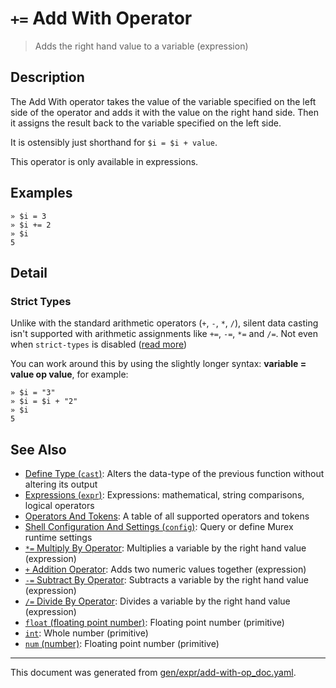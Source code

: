 # `+=` Add With Operator

> Adds the right hand value to a variable (expression)

## Description

The Add With operator takes the value of the variable specified on the left
side of the operator and adds it with the value on the right hand side. Then
it assigns the result back to the variable specified on the left side.

It is ostensibly just shorthand for `$i = $i + value`.

This operator is only available in expressions.



## Examples

```
» $i = 3
» $i += 2
» $i
5
```

## Detail

### Strict Types

Unlike with the standard arithmetic operators (`+`, `-`, `*`, `/`), silent data
casting isn't supported with arithmetic assignments like `+=`, `-=`, `*=` and
`/=`. Not even when `strict-types` is disabled ([read more](/docs/user-guide/strict-types.md))

You can work around this by using the slightly longer syntax: **variable =
value op value**, for example:

```
» $i = "3"
» $i = $i + "2"
» $i
5
```

## See Also

* [Define Type (`cast`)](../commands/cast.md):
  Alters the data-type of the previous function without altering its output
* [Expressions (`expr`)](../commands/expr.md):
  Expressions: mathematical, string comparisons, logical operators
* [Operators And Tokens](../user-guide/operators-and-tokens.md):
  A table of all supported operators and tokens
* [Shell Configuration And Settings (`config`)](../commands/config.md):
  Query or define Murex runtime settings
* [`*=` Multiply By Operator](../parser/multiply-by.md):
  Multiplies a variable by the right hand value (expression)
* [`+` Addition Operator](../parser/addition.md):
  Adds two numeric values together (expression)
* [`-=` Subtract By Operator](../parser/subtract-by.md):
  Subtracts a variable by the right hand value (expression)
* [`/=` Divide By Operator](../parser/divide-by.md):
  Divides a variable by the right hand value (expression)
* [`float` (floating point number)](../types/float.md):
  Floating point number (primitive)
* [`int`](../types/int.md):
  Whole number (primitive)
* [`num` (number)](../types/num.md):
  Floating point number (primitive)

<hr/>

This document was generated from [gen/expr/add-with-op_doc.yaml](https://github.com/lmorg/murex/blob/master/gen/expr/add-with-op_doc.yaml).